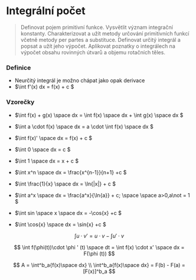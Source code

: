# Integrální počet

>Definovat pojem primitivní funkce. Vysvětlit význam integrační konstanty. Charakterizovat a užít metody určování primitivních funkcí včetně metody per partes a substituce. Definovat určitý integrál a popsat a užít jeho výpočet. 
>Aplikovat poznatky o integrálech na výpočet obsahu rovinných útvarů a objemu rotačních těles. 

### Definice
- Neurčitý integrál je možno chápat jako opak derivace
- $\int f'(x) dx = f(x) + c $


### Vzorečky


- $\int f(x) + g(x) \space dx = \int f(x) \space dx + \int g(x) \space dx $
- $\int a \cdot f(x) \space dx = a \cdot \int f(x) \space dx $
- $\int f(x)' \space dx = f(x) + c $



- $\int 0 \space dx = c $
- $\int 1 \space dx = x + c $
- $\int x^n \space dx = \frac{x^{n-1}}{n+1} +c $
- $\int \frac{1}{x} \space dx = \ln{|x|} + c $
- $\int a^x \space dx = \frac{a^x}{\ln{a}} + c; \space \space a>0,a\not = 1 $
- $\int sin \space x \space dx = -\cos{x} +c $
- $\int \cos{x} \space dx = \sin{x} +c $


$$
\int u \cdot v' = u \cdot v - \int u' \cdot v
$$

$$
\int f(\phi(t))\cdot \phi ' (t) \space dt = \int f(x) \cdot x' \space dx = F(\phi (t))
$$

$$
A = \int^b_a{f(x)\space dx} \\
\int^b_a{f(x)\space dx} = F(b) - F(a) = [F(x)]^b_a
$$